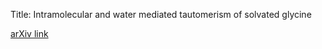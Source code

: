 Title: Intramolecular and water mediated tautomerism of solvated glycine

[arXiv link](https://arxiv.org/abs/2311.05917)
